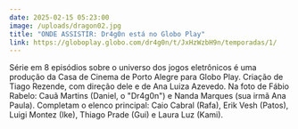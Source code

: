 ```yaml
---
date: 2025-02-15 05:23:00
image: /uploads/dragon02.jpg
title: "ONDE ASSISTIR: Dr4g0n está no Globo Play"
link: https://globoplay.globo.com/dr4g0n/t/JxHzWzbH9n/temporadas/1/
---
```

S﻿érie em 8 episódios sobre o universo dos jogos eletrônicos é uma produção da Casa de Cinema de Porto Alegre para Globo Play. Criação de Tiago Rezende, com direção dele e de Ana Luiza Azevedo. Na foto de Fábio Rabelo: Cauã Martins (Daniel, o "Dr4g0n") e Nanda Marques (sua irmã Ana Paula). Completam o elenco principal: Caio Cabral (Rafa),  Erik Vesh (Patos), Luigi Montez (Ike), Thiago Prade (Gui) e Laura Luz (Kami).
